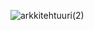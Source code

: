 ![arkkitehtuuri(2)](https://user-images.githubusercontent.com/70520209/163006348-91e9382b-cad5-4e1b-a409-a0df5560b01d.png)
